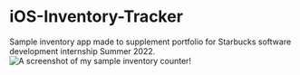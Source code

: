# iOS-Inventory-Tracker
Sample inventory app made to supplement portfolio for Starbucks software development internship Summer 2022.
![A screenshot of my sample inventory counter!]("https://github.com/IanSkelskey/iOS-Inventory-Tracker/blob/main/screenshot%20%5B03-08-2022%5D.png")
